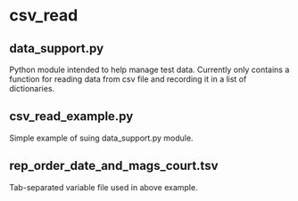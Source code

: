 # csv_read
## data_support.py
Python module intended to help manage test data.
Currently only contains a function for reading 
data from csv file and recording it in a list
of dictionaries.

## csv_read_example.py
Simple example of suing data_support.py module.

## rep_order_date_and_mags_court.tsv
Tab-separated variable file used in above example.
